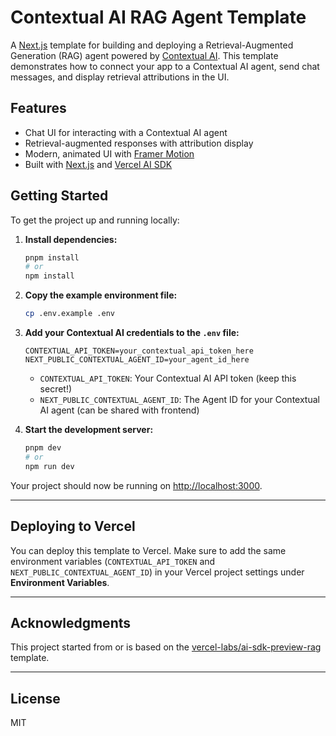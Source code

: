 # Contextual AI RAG Agent Template

A [Next.js](https://nextjs.org/) template for building and deploying a Retrieval-Augmented Generation (RAG) agent powered by [Contextual AI](https://contextual.ai/). This template demonstrates how to connect your app to a Contextual AI agent, send chat messages, and display retrieval attributions in the UI.

## Features

- Chat UI for interacting with a Contextual AI agent
- Retrieval-augmented responses with attribution display
- Modern, animated UI with [Framer Motion](https://www.framer.com/motion/)
- Built with [Next.js](https://nextjs.org/) and [Vercel AI SDK](https://sdk.vercel.ai/)

## Getting Started

To get the project up and running locally:

1. **Install dependencies:**

   ```bash
   pnpm install
   # or
   npm install
   ```

2. **Copy the example environment file:**

   ```bash
   cp .env.example .env
   ```

3. **Add your Contextual AI credentials to the `.env` file:**

   ```
   CONTEXTUAL_API_TOKEN=your_contextual_api_token_here
   NEXT_PUBLIC_CONTEXTUAL_AGENT_ID=your_agent_id_here
   ```

   - `CONTEXTUAL_API_TOKEN`: Your Contextual AI API token (keep this secret!)
   - `NEXT_PUBLIC_CONTEXTUAL_AGENT_ID`: The Agent ID for your Contextual AI agent (can be shared with frontend)

4. **Start the development server:**

   ```bash
   pnpm dev
   # or
   npm run dev
   ```

Your project should now be running on [http://localhost:3000](http://localhost:3000).

---

## Deploying to Vercel

You can deploy this template to Vercel. Make sure to add the same environment variables (`CONTEXTUAL_API_TOKEN` and `NEXT_PUBLIC_CONTEXTUAL_AGENT_ID`) in your Vercel project settings under **Environment Variables**.

---

## Acknowledgments

This project started from or is based on the [vercel-labs/ai-sdk-preview-rag](https://github.com/vercel-labs/ai-sdk-preview-rag) template.

---

## License

MIT
